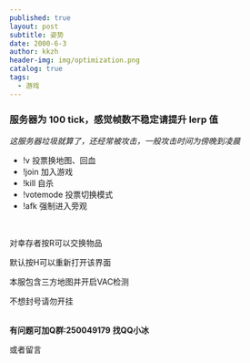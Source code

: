 ```yaml
---
published: true
layout: post
subtitle: 姿势
date: 2000-6-3
author: kkzh
header-img: img/optimization.png
catalog: true
tags:
  - 游戏
---
```


 
### 服务器为 100 tick，感觉帧数不稳定请提升 lerp 值 



 _这服务器垃圾就算了，还经常被攻击，一般攻击时间为傍晚到凌晨_ 
 
  
- !v  投票换地图、回血
- !join 加入游戏
- !kill 自杀
- !votemode  投票切换模式
- !afk 强制进入旁观
<br>

对幸存者按R可以交换物品
  
 默认按H可以重新打开该界面
 
本服包含三方地图并开启VAC检测

不想封号请勿开挂<br><br>
  
**有问题可加Q群:250049179**
**找QQ小冰**  

或者留言

